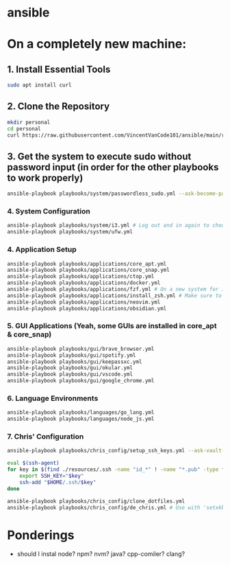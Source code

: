 # ansible

# On a completely new machine:

## 1. Install Essential Tools
```bash
sudo apt install curl
```

## 2. Clone the Repository

```bash
mkdir personal
cd personal
curl https://raw.githubusercontent.com/VincentVanCode101/ansible/main/resources/setup | sh
```

## 3. Get the system to execute sudo without password input (in order for the other playbooks to work properly)
```bash
ansible-playbook playbooks/system/passwordless_sudo.yml --ask-become-pass
```

### 4. System Configuration
```bash
ansible-playbook playbooks/system/i3.yml # Log out and in again to choose the i3 window-manager option
ansible-playbook playbooks/system/ufw.yml
```

### 4. Application Setup

```bash
ansible-playbook playbooks/applications/core_apt.yml
ansible-playbook playbooks/applications/core_snap.yml
ansible-playbook playbooks/applications/ctop.yml
ansible-playbook playbooks/applications/docker.yml
ansible-playbook playbooks/applications/fzf.yml # On a new system for it to take affect, you have to call ~/.fzf/install
ansible-playbook playbooks/applications/install_zsh.yml # Make sure to log-out and in again for this to take affect
ansible-playbook playbooks/applications/neovim.yml
ansible-playbook playbooks/applications/obsidian.yml

```
### 5. GUI Applications (Yeah, some GUIs are installed in core_apt & core_snap)
```bash
ansible-playbook playbooks/gui/brave_browser.yml
ansible-playbook playbooks/gui/spotify.yml
ansible-playbook playbooks/gui/keepassxc.yml
ansible-playbook playbooks/gui/okular.yml
ansible-playbook playbooks/gui/vscode.yml
ansible-playbook playbooks/gui/google_chrome.yml
```

### 6. Language Environments
```bash
ansible-playbook playbooks/languages/go_lang.yml
ansible-playbook playbooks/languages/node_js.yml
```

### 7. Chris' Configuration
```bash
ansible-playbook playbooks/chris_config/setup_ssh_keys.yml --ask-vault-pass

eval $(ssh-agent)
for key in $(find ./resources/.ssh -name "id_*" ! -name "*.pub" -type f -exec basename {} \;); do
    export SSH_KEY="$key"
    ssh-add "$HOME/.ssh/$key"
done

ansible-playbook playbooks/chris_config/clone_dotfiles.yml
ansible-playbook playbooks/chris_config/de_chris.yml # Use with 'setxkbmap de-chris' (I guess you have to log-out and in again for this to take affect to activate the keyboard setting)
```

# Ponderings
- should I instal node? npm? nvm? java? cpp-comiler? clang?

